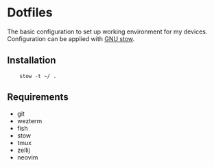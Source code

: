 # Dotfiles

The basic configuration to set up working environment for my devices. Configuration can be applied with [GNU stow]((https://www.gnu.org/software/stow/manual/stow.html)).

## Installation

```
    stow -t ~/ .
```
## Requirements

- git
- wezterm
- fish
- stow
- tmux
- zellij
- neovim
